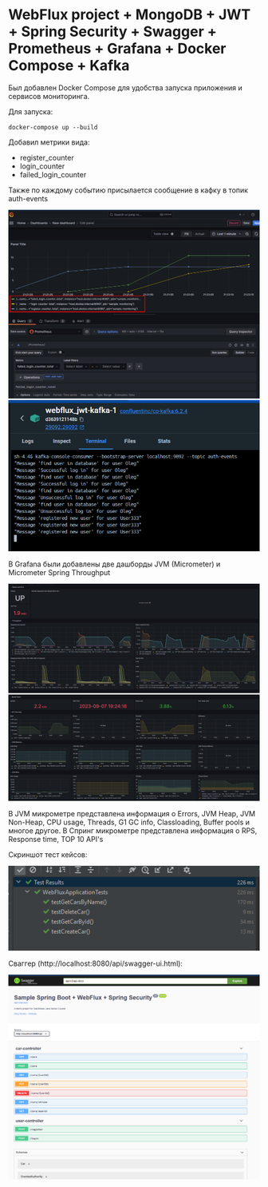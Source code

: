 # WebFlux project + MongoDB + JWT + Spring Security + Swagger + Prometheus + Grafana + Docker Compose + Kafka

Был добавлен Docker Compose для удобства запуска приложения и сервисов мониторинга. 

Для запуска: 

```
docker-compose up --build
```

Добавил метрики вида:

* register_counter
* login_counter
* failed_login_counter

Также по каждому событию присылается сообщение в кафку в топик auth-events

![counters.png](src%2Fmain%2Fresources%2Fcounters.png)
![kafka.png](src%2Fmain%2Fresources%2Fkafka.png)

В Grafana были добавлены две дашборды JVM (Micrometer) и Micrometer Spring Throughput

![spring_micrometer.png](src/main/resources/spring_micrometer.png)
![jvm_micrometer.png](src/main/resources/jvm_micrometer.png)

В JVM микрометре представлена информация о Errors, JVM Heap, JVM Non-Heap, CPU usage, Threads, G1 GC info, Classloading, 
Buffer pools и многое другое. В Спринг микрометре представлена информация о RPS, Response time, TOP 10 API's

Скриншот тест кейсов:

![test_cases .png](src/main/resources/tests.png)

Сваггер (http://localhost:8080/api/swagger-ui.html):

![swagger.png](src/main/resources/swagger.png)
